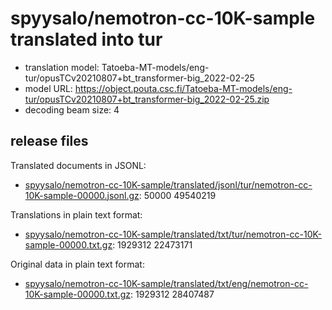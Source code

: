 # spyysalo/nemotron-cc-10K-sample translated into tur

* translation model: Tatoeba-MT-models/eng-tur/opusTCv20210807+bt_transformer-big_2022-02-25
* model URL: https://object.pouta.csc.fi/Tatoeba-MT-models/eng-tur/opusTCv20210807+bt_transformer-big_2022-02-25.zip
* decoding beam size: 4

## release files

Translated documents in JSONL:
* [spyysalo/nemotron-cc-10K-sample/translated/jsonl/tur/nemotron-cc-10K-sample-00000.jsonl.gz](https://object.pouta.csc.fi/OELLM-synthetic/spyysalo/nemotron-cc-10K-sample/translated/jsonl/tur/nemotron-cc-10K-sample-00000.jsonl.gz):   50000 49540219

Translations in plain text format:
* [spyysalo/nemotron-cc-10K-sample/translated/txt/tur/nemotron-cc-10K-sample-00000.txt.gz](https://object.pouta.csc.fi/OELLM-synthetic/spyysalo/nemotron-cc-10K-sample/translated/txt/tur/nemotron-cc-10K-sample-00000.txt.gz): 1929312 22473171

Original data in plain text format:
* [spyysalo/nemotron-cc-10K-sample/translated/txt/eng/nemotron-cc-10K-sample-00000.txt.gz](https://object.pouta.csc.fi/OELLM-synthetic/spyysalo/nemotron-cc-10K-sample/translated/txt/eng/nemotron-cc-10K-sample-00000.txt.gz): 1929312 28407487
